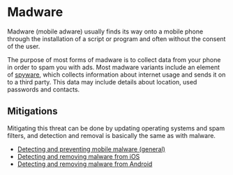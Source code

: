 # Madware

Madware (mobile adware) usually finds its way onto a mobile phone through the installation of a script or program and often without the consent of the user. 

The purpose of most forms of madware is to collect data from your phone in order to spam you with ads. Most madware variants include an element of [spyware](spyware.md), which collects information about internet usage and sends it on to a third party. This data may include details about location, used passwords and contacts.

## Mitigations

Mitigating this threat can be done by updating operating systems and spam filters, and detection and removal is basically the same as with malware.

* [Detecting and preventing mobile malware (general)](./../../passive/mobile/malware.md)
* [Detecting and removing malware from iOS](./../../passive/ios/cleaning.md)
* [Detecting and removing malware from Android](./../../passive/android/cleaning.md)
